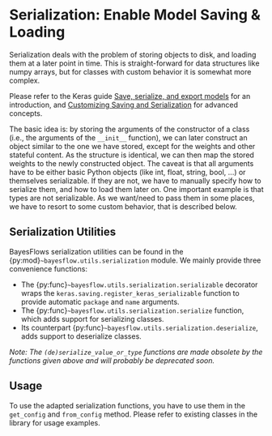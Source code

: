 # Serialization: Enable Model Saving & Loading

Serialization deals with the problem of storing objects to disk, and loading them at a later point in time.
This is straight-forward for data structures like numpy arrays, but for classes with custom behavior it is somewhat more complex.

Please refer to the Keras guide [Save, serialize, and export models](https://keras.io/guides/serialization_and_saving/) for an introduction, and [Customizing Saving and Serialization](https://keras.io/guides/customizing_saving_and_serialization/) for advanced concepts.

The basic idea is: by storing the arguments of the constructor of a class (i.e., the arguments of the `__init__` function), we can later construct an object similar to the one we have stored, except for the weights and other stateful content.
As the structure is identical, we can then map the stored weights to the newly constructed object.
The caveat is that all arguments have to be either basic Python objects (like int, float, string, bool, ...) or themselves serializable.
If they are not, we have to manually specify how to serialize them, and how to load them later on.
One important example is that types are not serializable.
As we want/need to pass them in some places, we have to resort to some custom behavior, that is described below.

## Serialization Utilities

BayesFlows serialization utilities can be found in the {py:mod}`~bayesflow.utils.serialization` module.
We mainly provide three convenience functions:

- The {py:func}`~bayesflow.utils.serialization.serializable` decorator wraps the `keras.saving.register_keras_serializable` function to provide automatic `package` and `name` arguments.
- The {py:func}`~bayesflow.utils.serialization.serialize` function, which adds support for serializing classes.
- Its counterpart {py:func}`~bayesflow.utils.serialization.deserialize`, adds support to deserialize classes.

_Note: The `(de)serialize_value_or_type` functions are made obsolete by the functions given above and will probably be deprecated soon._

## Usage

To use the adapted serialization functions, you have to use them in the `get_config` and `from_config` method. Please refer to existing classes in the library for usage examples.
